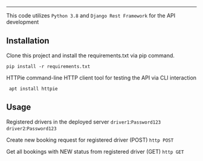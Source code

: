 ------------
This code utilizes `Python 3.8` and `Django Rest Framework` for the API development 

Installation
------------
Clone this project and install the requirements.txt via pip command.
    
    pip install -r requirements.txt


HTTPie command-line HTTP client tool for testing the API via CLI interaction

     apt install httpie 


Usage
-----
Registered drivers in the deployed server
`driver1`:`Password123`
`driver2`:`Password123`


Create new booking request for registered driver (POST)
`http POST`

Get all bookings with NEW status from registered driver (GET)
`http GET`

